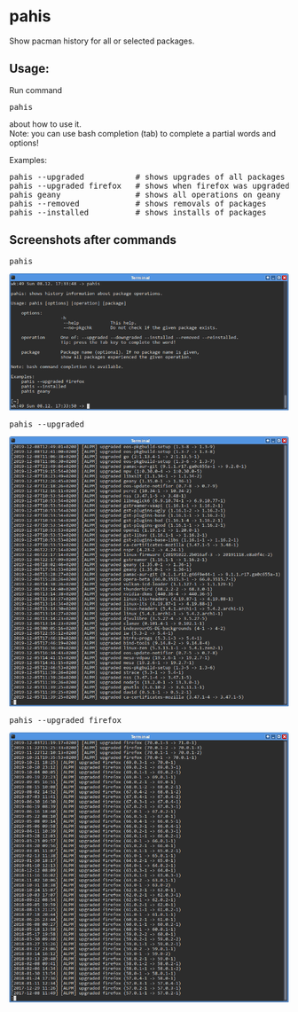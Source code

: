 # pahis
Show pacman history for all or selected packages.

## Usage:
Run command
<pre>
pahis
</pre>
about how to use it.<br>
Note: you can use bash completion (tab) to complete a partial words and options!

Examples:
<pre>
pahis --upgraded           # shows upgrades of all packages
pahis --upgraded firefox   # shows when firefox was upgraded
pahis geany                # shows all operations on geany
pahis --removed            # shows removals of packages
pahis --installed          # shows installs of packages
</pre>

## Screenshots after commands
<pre>
pahis
</pre>
![pahis](pahis1.png)
<pre>
pahis --upgraded
</pre>
![](pahis2.png)
<pre>
pahis --upgraded firefox
</pre>
![](pahis3.png)

